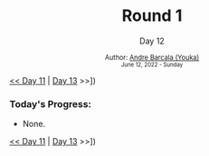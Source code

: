 <div align="center">
	<h1>Round 1</h1>
	<p>Day 12</p>
	<sub>
		Author: <a href="https://github.com/yrnmsk" target="_blank">Andre Barcala (Youka)</a><br /> 
		<small> June 12, 2022 - Sunday </small>
	</sub>
</div>

[<< Day 11](day011.md) | [Day 13](day013.md) >>])

### Today's Progress:

- None.

[<< Day 11](day011.md) | [Day 13](day013.md) >>])
